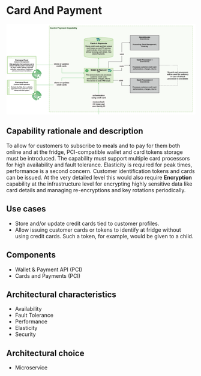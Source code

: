 # Card And Payment

![image](../Images/CardAndPayment.PNG) 
## Capability rationale and description  

To allow for customers to subscribe to meals and to pay for them both online and at the fridge, PCI-compatible wallet and card tokens storage must be introduced. The capability must support multiple card processors for high availability and fault tolerance. Elasticity is required for peak times, performance is a second concern. Customer identification tokens and cards can be issued. At the very detailed level this would also require __Encryption__ capability at the infrastructure level for encrypting highly sensitive data like card details and managing re-encryptions and key rotations periodically.

## Use cases

* Store and/or update credit cards tied to customer profiles.
* Allow issuing customer cards or tokens to identify at fridge without using credit cards. Such a token, for example, would be given to a child.

## Components

* Wallet & Payment API (PCI)
* Cards and Payments (PCI)

## Architectural characteristics

* Availability
* Fault Tolerance
* Performance
* Elasticity
* Security

## Architectural choice

* Microservice
